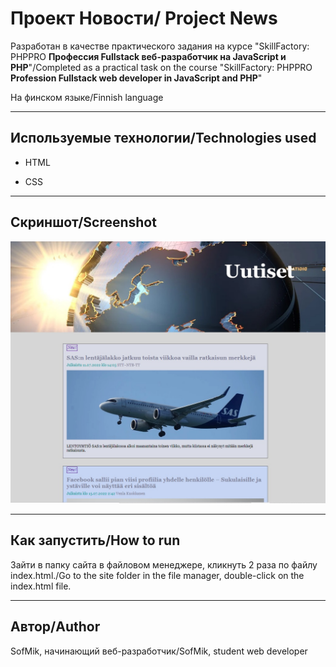 # Проект Новости/ Project News

Разработан в качестве практического задания на курсе "SkillFactory: PHPPRO
**Профессия Fullstack веб-разработчик на JavaScript и PHP**"/Completed as a practical task on the course "SkillFactory: PHPPRO
**Profession Fullstack web developer in JavaScript and PHP**"

На финском языке/Finnish language

---

## Используемые технологии/Technologies used

* HTML

* CSS
---

## Cкриншот/Screenshot
![](photo/photo.jpg)

---

## Как запустить/How to run

Зайти в папку сайта в файловом менеджере, кликнуть 2 раза по файлу index.html./Go to the site folder in the file manager, double-click on the index.html file.

---

## Автор/Author
SofMik, начинающий веб-разработчик/SofMik, student web developer
